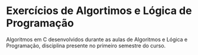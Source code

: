 # Exercícios de Algortimos e Lógica de Programação
Algoritmos em C desenvolvidos durante as aulas de Algoritmos e Lógica e Programação, disciplina presente no primeiro semestre do curso.
